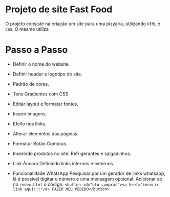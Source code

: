 # Projeto de site Fast Food
O projeto consiste na criação um site para uma pizzaria, utilizando `HTML` e `CSS`.
O mesmo utiliza

# Passo a Passo

- Definir o nome do website.

- Definir header e logotipo do site.

- Padrão de cores.

- Tons Gradientes com CSS.

- Editar layout e formatar fontes.

- Inserir imagens.

- Efeito nos links.

- Alterar elementos das páginas.

- Formatar Botão Compras.

- Inserindo produtos no site.
Refrigerantes e salgadinhos.

- Link Âncora
Definindo links internos e externos.

- Funcionalidade WhatsApp
Pesquisar por um gerador de links whatsapp, lá é possivel digitar o número e uma mensagem opcional.
Adicionar ao no `index.html` o código: `<button id="btn-compras"><a href="inserir link aqui!!!"/a> FAZER MEU PEDIDO</button>`